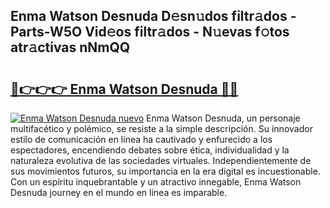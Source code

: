 ## Enma Watson Desnuda D𝚎sn𝚞dos filtr𝚊dos - Parts-W5O Vid𝚎os filtr𝚊dos - N𝚞evas f𝚘tos atr𝚊ctivas nNmQQ

# <h2><a href="http://mb1kog.tromn.icu/?c=Enma+Watson+Desnuda">🔗👉👉👉 Enma Watson Desnuda 🔗🔗</a></h2>

[![Enma Watson Desnuda nuevo](https://i.imgur.com/pEAQMta.gif)](http://mb1kog.tromn.icu/?c=Enma+Watson+Desnuda)
Enma Watson Desnuda, un personaje multifacético y polémico, se resiste a la simple descripción. Su innovador estilo de comunicación en línea ha cautivado y enfurecido a los espectadores, encendiendo debates sobre ética, individualidad y la naturaleza evolutiva de las sociedades virtuales. Independientemente de sus movimientos futuros, su importancia en la era digital es incuestionable. Con un espíritu inquebrantable y un atractivo innegable, Enma Watson Desnuda journey en el mundo en línea es imparable.
